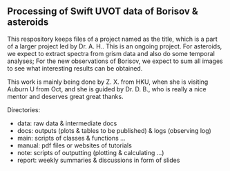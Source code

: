 ## Processing of Swift UVOT data of Borisov & asteroids


This respository keeps files of a project named as the title, which is a part of a larger project led by Dr. A. H..
This is an ongoing project.
For asteroids, we expect to extract spectra from grism data 
and also do some temporal analyses; For the new observations of Borisov, we expect to sum all images to see what interesting results can be obtained.

This work is mainly being done by Z. X. from HKU, when she is visiting Auburn U from Oct, and she is guided by Dr. D. B., who is really a nice mentor and deserves great great thanks.

Directories:
- data: raw data & intermediate docs
- docs: outputs (plots & tables to be published) & logs (observing log)
- main: scripts of classes & functions ...
- manual: pdf files or websites of tutorials
- note: scripts of outputting (plotting & calculating ...)
- report: weekly summaries & discussions in form of slides